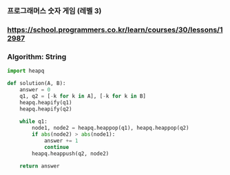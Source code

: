 ### 프로그래머스 숫자 게임 (레벨 3)

### https://school.programmers.co.kr/learn/courses/30/lessons/12987

### Algorithm: String

```python
import heapq

def solution(A, B):
    answer = 0
    q1, q2 = [-k for k in A], [-k for k in B]
    heapq.heapify(q1)
    heapq.heapify(q2)
    
    while q1:
        node1, node2 = heapq.heappop(q1), heapq.heappop(q2)
        if abs(node2) > abs(node1):
            answer += 1
            continue
        heapq.heappush(q2, node2)
    
    return answer
```
